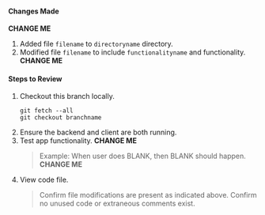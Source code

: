 #### Changes Made

**CHANGE ME**
1. Added file `filename` to `directoryname` directory.
2. Modified file `filename` to include `functionalityname` and functionality.
**CHANGE ME**

#### Steps to Review

1. Checkout this branch locally.
   ```
   git fetch --all
   git checkout branchname
   ```
2. Ensure the backend and client are both running.
4. Test app functionality.
   **CHANGE ME**
   > Example: When user does BLANK, then BLANK should happen.
   > **CHANGE ME**
5. View code file.
   > Confirm file modifications are present as indicated above.
   > Confirm no unused code or extraneous comments exist.

